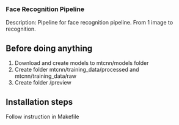 ### Face Recognition Pipeline
Description: Pipeline for face recognition pipeline. From 1 image to recognition.

## Before doing anything
1. Download and create models to mtcnn/models folder
2. Create folder mtcnn/training_data/processed and mtcnn/training_data/raw
3. Create folder /preview

## Installation steps
Follow instruction in Makefile
